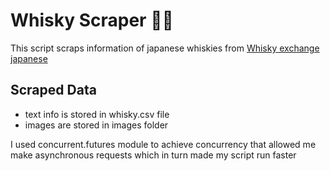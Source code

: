 # Whisky Scraper 🥃🍾
This script scraps information of japanese whiskies from [Whisky exchange japanese](https://www.thewhiskyexchange.com/c/35/japanese-whisky)

## Scraped Data
- text info is stored in whisky.csv file
- images are stored in images folder

I used concurrent.futures module to achieve concurrency that allowed me make asynchronous requests which in turn made my script run faster